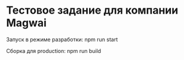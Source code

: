 <h1>Тестовое задание для компании Magwai</h1>

<p>Запуск в режиме разработки: npm run start</p>
<p>Сборка для production: npm run build</p>
